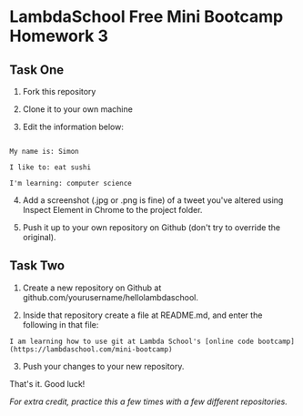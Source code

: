 # LambdaSchool Free Mini Bootcamp Homework 3 #

## Task One ##

1. Fork this repository

2. Clone it to your own machine

3. Edit the information below:


```

My name is: Simon

I like to: eat sushi

I'm learning: computer science

```

4. Add a screenshot (.jpg or .png is fine) of a tweet you've altered using Inspect Element in Chrome to the project folder.

4. Push it up to your own repository on Github (don't try to override the original).

## Task Two ##

1. Create a new repository on Github at github.com/yourusername/hellolambdaschool.

2. Inside that repository create a file at README.md, and enter the following in that file:

```
I am learning how to use git at Lambda School's [online code bootcamp](https://lambdaschool.com/mini-bootcamp)
```

3. Push your changes to your new repository.

That's it. Good luck!

*For extra credit, practice this a few times with a few different repositories.*
